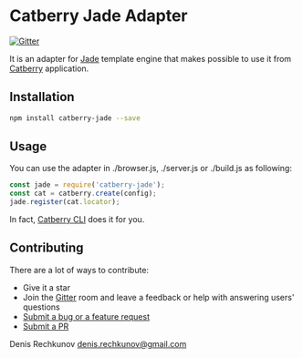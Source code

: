 # Catberry Jade Adapter

[![Gitter](https://badges.gitter.im/Join%20Chat.svg)](https://gitter.im/catberry/main?utm_source=badge&utm_medium=badge&utm_campaign=pr-badge&utm_content=body_badge)

It is an adapter for [Jade](http://jade-lang.com/) template engine
that makes possible to use it from [Catberry](https://github.com/catberry/catberry) application.

## Installation

```bash
npm install catberry-jade --save
```

## Usage
You can use the adapter in ./browser.js, ./server.js or ./build.js as following:

```javascript
const jade = require('catberry-jade');
const cat = catberry.create(config);
jade.register(cat.locator);
```

In fact, [Catberry CLI](https://github.com/catberry/catberry-cli) does it for you.

## Contributing

There are a lot of ways to contribute:

* Give it a star
* Join the [Gitter](https://gitter.im/catberry/main) room and leave a feedback or help with answering users' questions
* [Submit a bug or a feature request](https://github.com/catberry/catberry-jade/issues)
* [Submit a PR](https://github.com/catberry/catberry-jade/blob/develop/CONTRIBUTING.md)

Denis Rechkunov <denis.rechkunov@gmail.com>
